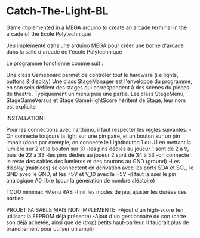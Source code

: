# Catch-The-Light-BL

Game implemented in a MEGA arduino to create an arcade terminal in the arcade of the Ecole Polytechnique 

Jeu implémenté dans une arduino MEGA pour créer une borne d'arcade dans la salle d'arcade de l'école Polytechnique

Le programme fonctionne comme suit : 

Une class Gameboard permet de contrôler tout le hardware (i.e lights, buttons & display)
Une class StageManager est l'enveloppe du programme, en son sein défilent des stages qui correspondent à des scènes du pièces de théatre. Typiquement un menu puis une partie.
Les class StageMenu, StageGameVersus et Stage GameHightScore héritent de Stage, leur nom est explicite

INSTALLATION:

Pour les connections avec l'arduino, il faut respecter les règles suivantes:
-On connecte toujours la light sur une pin paire, et un bouton sur un pin impair (donc par exemple, on connecte le Lightbouton 1 du J1 en mettant la lumière sur 2 et le bouton sur 3)
-les pins dédiés au joueur 1 sont de 2 à 9, puis de 22 à 33
-les pins dédiés au joueur 2 sont de 34 à 53
-on connecte le reste des cables des lumières et des boutons au GND (ground)
-Les display (matrices) se connectent en dérivation avec les ports SDA et SCL, le GND avec le GND, et les +5V et V_10 avec le +5V
-il faut laisser le pin analogique A0 libre (pour la génération de nombre aléatoire)

TODO minimal:
-Menu RAS
-finir les modes de jeu, ajuster les durées des parties


PROJET FAISABLE MAIS NON IMPLEMENTE:
-Ajout d'un high-score (en utilisant la EEPROM déjà présente)
-Ajout d'un gestionnaire de son (carte son déjà achetée, ainsi que de (trop) petits haut-parleur. Il faudrait plus de branchement pour utiliser un ampli)
